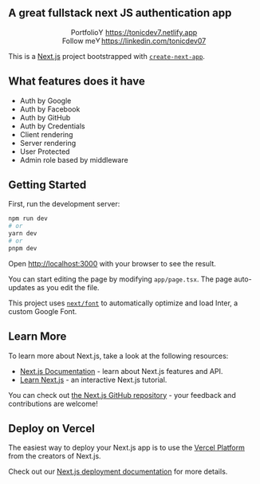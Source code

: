 ## A great fullstack next JS authentication app

<div style="display: flex; justify-items: center; justify-content: center">
      Portfolio
      <img
        src="https://cdn-icons-png.flaticon.com/128/3670/3670147.png"
        alt="YouTube"
        width="14"
        height="14"
      />
      <a href="https://tonicdev7.netlify.app">https://tonicdev7.netlify.app</a>
    </div>
    <div style="display: flex; justify-items: center; justify-content: center">
      Follow me
      <img
        src="https://cdn-icons-png.flaticon.com/128/3670/3670147.png"
        alt="YouTube"
        width="12"
        height="12"
      />
      <a href="https://linkedin.com/tonicdev07"
        >https://linkedin.com/tonicdev07</a
      >
    </div>


This is a [Next.js](https://nextjs.org/) project bootstrapped with [`create-next-app`](https://github.com/vercel/next.js/tree/canary/packages/create-next-app).

## What features does it have

- Auth by Google
- Auth by Facebook
- Auth by GitHub
- Auth by Credentials
- Client rendering
- Server rendering
- User Protected
- Admin role based by middleware

## Getting Started

First, run the development server:

```bash
npm run dev
# or
yarn dev
# or
pnpm dev
```

Open [http://localhost:3000](http://localhost:3000) with your browser to see the result.

You can start editing the page by modifying `app/page.tsx`. The page auto-updates as you edit the file.

This project uses [`next/font`](https://nextjs.org/docs/basic-features/font-optimization) to automatically optimize and load Inter, a custom Google Font.

## Learn More

To learn more about Next.js, take a look at the following resources:

- [Next.js Documentation](https://nextjs.org/docs) - learn about Next.js features and API.
- [Learn Next.js](https://nextjs.org/learn) - an interactive Next.js tutorial.

You can check out [the Next.js GitHub repository](https://github.com/vercel/next.js/) - your feedback and contributions are welcome!

## Deploy on Vercel

The easiest way to deploy your Next.js app is to use the [Vercel Platform](https://vercel.com/new?utm_medium=default-template&filter=next.js&utm_source=create-next-app&utm_campaign=create-next-app-readme) from the creators of Next.js.

Check out our [Next.js deployment documentation](https://nextjs.org/docs/deployment) for more details.
